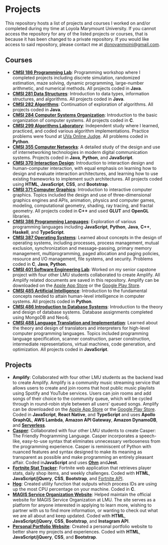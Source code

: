 # Projects

This repository hosts a list of projects and courses I worked on and/or completed during my time at Loyola Marymount University. If you cannot access the repository for any of the listed projects or courses, that is because it has been changed to a private repository. If you would like access to said repository, please contact me at [donovanmoini@gmail.com](mailto:donovanmoini@gmail.com).

## Courses

- **[CMSI 186 Programming Lab](https://github.com/dmoini/cmsi186-programming-lab/)**: Programming workshop where I completed projects including discrete simulation, randomized estimation, maze solving, dynamic programming, large-number arithmetic, and numerical methods. All projects coded in **Java**.
- **[CMSI 281 Data Structures](https://github.com/dmoini/cmsi281-data-structures/)**: Introduction to data types, information structures, and algorithms. All projects coded in **Java**.
- **[CMSI 282 Algorithms](https://github.com/dmoini/cmsi282-algorithms/)**: Continuation of exploration of algorithms. All projects coded in **Java**.
- **[CMSI 284 Computer Systems Organization](https://github.com/dmoini/cmsi284-computer-systems-organization/)**: Introduction to the basic organization of computer systems. All projects coded in **C**.
- **[CMSI 299 Algorithms Laboratory](https://github.com/dmoini/cmsi299-algorithms-laboratory)**: Independent study where I learned, practiced, and coded various algorithm implementations. Practice problems were found at [UVa Online Judge](https://uva.onlinejudge.org/). All problems coded in **Python**.
- **[CMSI 355 Computer Networks](https://github.com/dmoini/cmsi355-computer-networks)**: A detailed study of the design and use of internetworking technologies in modern digital communication systems. Projects coded in **Java**, **Python**, and **JavaScript**.
- **[CMSI 370 Interaction Design](https://github.com/dmoini/cmsi370-interaction-design/)**: Introduction to interaction design and human-computer interaction, with equal emphasis on learning how to design and evaluate interaction architectures, and learning how to use existing frameworks to implement such architectures. All projects coded using **HTML**, **JavaScript**, **CSS**, and **Bootstrap**.
- **[CMSI 371 Computer Graphics](https://github.com/dmoini/cmsi371-computer-graphics)**: Introduction to interactive computer graphics. Topics included the design and use of three-dimensional graphics engines and APIs, animation, physics and computer games, modeling, computational geometry, shading, ray tracing, and fractal geometry. All projects coded in **C++** and used **GLUT** and **OpenGL** libraries.
- **[CMSI 386 Programming Languages](https://github.com/dmoini/cmsi386-programming-languages/)**: Exploration of various programming languages including **JavaScript**, **Python**, **Java**, **C++**, **Haskell**, and **TypeScript**.
- **[CMSI 387 Operating Systems](https://github.com/dmoini/cmsi387-operating-systems)**: Learned about concepts in the design of operating systems, including processes, process management, mutual exclusion, synchronization and message-passing, primary memory management, multiprogramming, paged allocation and paging policies, resource and I/O management, file systems, and security. Problems coded in **C**, **Java**, **Python**.
- **[CMSI 401 Software Engineering Lab](https://github.com/dmoini/cmsi401-software-engineering-lab)**: Worked on my senior capstone project with four other LMU students collaborated to create Amplify. All Amplify related documents are saved in this repository. Amplify can be downloaded on the [Apple App Store](TODO) or the [Google Play Store](TODO).
- **[CMSI 485 Artificial Intelligence](https://github.com/dmoini/cmsi485-artificial-intelligence/)**: Introduction to the fundamental concepts needed to attain human-level intelligence in computer systems. All projects coded in **Python**.
- **[CMSI 486 Introduction to Database Systems](https://github.com/dmoini/cmsi486-introduction-to-database-systems)**: Introduction to the theory and design of database systems. Database assignments completed using MongoDB and Neo4j.
- **[CMSI 488 Language Translation and Implementation](https://github.com/dmoini/cmsi488-language-translation-and-implementation)**: Learned about the theory and design of translators and interpreters for high-level computer programming languages. Topics included programming language specification, scanner construction, parser construction, intermediate representations, virtual machines, code generation, and optimization. All projects coded in **JavaScript**.

## Projects

- **Amplify**: Collaborated with four other LMU students as the backend lead to create Amplify. Amplify is a community music streaming service that allows users to create and join rooms that host public music playlists using Spotify and YouTube services. Users can join rooms and add songs of their choice to the community queue, which will be cycled through in round-robin style between all users’ queued songs. Amplify can be downloaded on the [Apple App Store](TODO) or the [Google Play Store](TODO). Coded in **JavaScript**, **React Native**, and **TypeScript** and uses **Apollo GraphQL**, **AWS Lambda**, **Amazon API Gateway**, **Amazon DynamoDB**, and **[Serverless](https://serverless.com/)**.
- **[Casper](https://github.com/dmoini/casper)**: Collaborated with four other LMU students to create Casper: The Friendly Programming Language. Casper incorporates a speech-like, easy-to-use syntax that eliminates unnecessary verboseness from the programming experience. Casper is reminiscent of Python with nuanced features and syntax designed to make its meaning as transparent as possible and make programming an entirely pleasant affair. Coded in **​JavaScript​** and uses **[​Ohm​](https://github.com/harc/ohm)** and **​Jest**.
- **[Fortnite Stat Tracker](https://github.com/dmoini/fortnite-stat-tracker)**: Fortnite web application that retrieves player stats, daily shop items, and weekly challenges. Coded with **HTML**, **JavaScript/jQuery**, **CSS**, **Bootstrap**, and [Fortnite API](https://fortniteapi.com/).
- **[Hog](https://github.com/dmoini/cmsi387-operating-systems/blob/2ba22eab1fa4b967d68d313df931e8e944aad30a/Semester%20Project/hog.c)**: Created utility function that outputs which process IDs are using up the most CPU percentage on your machine. Coded in **C**.
- **[MAGIS Service Organization Website](https://github.com/danicobryan/magis)**: Helped maintain the official website for MAGIS Service Organization at LMU. The site serves as a platform for anyone interested in applying to learn more, wishing to partner with us to find more information, or wanting to check out what we are all about and keep updated. Coded with **HTML**, **JavaScript/jQuery**, **CSS**, **Bootstrap**, and **Instagram API**.
- **[Personal Portfolio Website](https://dmoini.github.io/)**: Created a personal portfolio website to better share my projects and experiences. Coded with **HTML**, **JavaScript/jQuery**, **CSS**, and **Bootstrap**.
